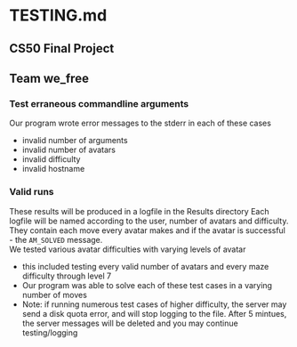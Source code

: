 # TESTING.md 
## CS50 Final Project 
## Team we_free 

### Test erraneous commandline arguments 
Our program wrote error messages to the stderr in each of these cases 
* invalid number of arguments 
* invalid number of avatars 
* invalid difficulty
* invalid hostname 


### Valid runs 
These results will be produced in a logfile in the Results directory 
Each logfile will be named according to the user, number of avatars and difficulty. 
They contain each move every avatar makes and if the avatar is successful - the `AM_SOLVED` message.  
We tested various avatar difficulties with varying levels of avatar 
  * this included testing every valid number of avatars and every maze difficulty through level 7
  * Our program was able to solve each of these test cases in a varying number of moves 
* Note: if running numerous test cases of higher difficulty, the server may send a disk quota error, and will stop logging to   the file. After 5 mintues, the server messages will be deleted and you may continue testing/logging 